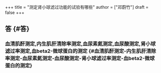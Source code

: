 +++
title = "测定肾小球滤过功能的试验有哪些"
author = ["邓蔚竹"]
draft = false
+++

## 答 {#答}


### 血清肌酐测定,内生肌肝清除率测定,血尿素氮测定,血尿酸测定,肾小球滤过率测定,血beta2-微球蛋白的测定 {#血清肌酐测定-内生肌肝清除率测定-血尿素氮测定-血尿酸测定-肾小球滤过率测定-血beta2-微球蛋白的测定}